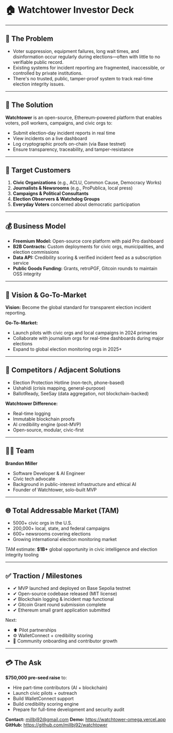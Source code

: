# 🏠 Watchtower Investor Deck

---

## 🚫 The Problem
- Voter suppression, equipment failures, long wait times, and disinformation occur regularly during elections—often with little to no verifiable public record.
- Existing systems for incident reporting are fragmented, inaccessible, or controlled by private institutions.
- There's no trusted, public, tamper-proof system to track real-time election integrity issues.

---

## 🔀 The Solution
**Watchtower** is an open-source, Ethereum-powered platform that enables voters, poll workers, campaigns, and civic orgs to:
- Submit election-day incident reports in real time
- View incidents on a live dashboard
- Log cryptographic proofs on-chain (via Base testnet)
- Ensure transparency, traceability, and tamper-resistance

---

## 📄 Target Customers
1. **Civic Organizations** (e.g., ACLU, Common Cause, Democracy Works)
2. **Journalists & Newsrooms** (e.g., ProPublica, local press)
3. **Campaigns & Political Consultants**
4. **Election Observers & Watchdog Groups**
5. **Everyday Voters** concerned about democratic participation

---

## 💰 Business Model
- **Freemium Model:** Open-source core platform with paid Pro dashboard
- **B2B Contracts:** Custom deployments for civic orgs, municipalities, and election commissions
- **Data API:** Credibility scoring & verified incident feed as a subscription service
- **Public Goods Funding:** Grants, retroPGF, Gitcoin rounds to maintain OSS integrity

---

## 🔮 Vision & Go-To-Market
**Vision:** Become the global standard for transparent election incident reporting.

**Go-To-Market:**
- Launch pilots with civic orgs and local campaigns in 2024 primaries
- Collaborate with journalism orgs for real-time dashboards during major elections
- Expand to global election monitoring orgs in 2025+

---

## 🏃 Competitors / Adjacent Solutions
- Election Protection Hotline (non-tech, phone-based)
- Ushahidi (crisis mapping, general-purpose)
- BallotReady, SeeSay (data aggregation, not blockchain-backed)

**Watchtower Difference:**
- Real-time logging
- Immutable blockchain proofs
- AI credibility engine (post-MVP)
- Open-source, modular, civic-first

---

## 👨‍💻 Team
**Brandon Miller**
- Software Developer & AI Engineer
- Civic tech advocate
- Background in public-interest infrastructure and ethical AI
- Founder of Watchtower, solo-built MVP

---

## 🌐 Total Addressable Market (TAM)
- 5000+ civic orgs in the U.S.
- 200,000+ local, state, and federal campaigns
- 600+ newsrooms covering elections
- Growing international election monitoring market

TAM estimate: **$1B+** global opportunity in civic intelligence and election integrity tooling

---

## ✅ Traction / Milestones
- ✔ MVP launched and deployed on Base Sepolia testnet
- ✔ Open-source codebase released (MIT license)
- ✔ Blockchain logging & incident map functional
- ✔ Gitcoin Grant round submission complete
- ✔ Ethereum small grant application submitted

Next:
- ⬆ Pilot partnerships
- ⚙ WalletConnect + credibility scoring
- 🌟 Community onboarding and contributor growth

---

## 💳 The Ask
**$750,000 pre-seed raise** to:
- Hire part-time contributors (AI + blockchain)
- Launch civic pilots + outreach
- Build WalletConnect support
- Build credibility scoring engine
- Prepare for full-time development and security audit

**Contact:** millbj92@gmail.com
**Demo:** https://watchtower-omega.vercel.app
**GitHub:** https://github.com/millbj92/watchtower

